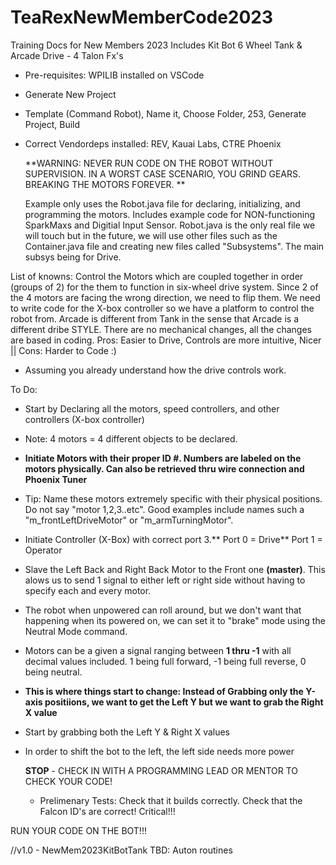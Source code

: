 # TeaRexNewMemberCode2023
Training Docs for New Members 2023
Includes Kit Bot 6 Wheel Tank & Arcade Drive - 4 Talon Fx's
- Pre-requisites: WPILIB installed on VSCode
- Generate New Project
- Template (Command Robot), Name it, Choose Folder, 253, Generate Project, Build
- Correct Vendordeps installed: REV, Kauai Labs, CTRE Phoenix

  **WARNING: NEVER RUN CODE ON THE ROBOT WITHOUT SUPERVISION. IN A WORST CASE SCENARIO, YOU GRIND GEARS. BREAKING THE MOTORS FOREVER.
**

  Example only uses the Robot.java file for declaring, initializing, and programming the motors. Includes example code for NON-functioning SparkMaxs and Digitial Input Sensor.
Robot.java is the only real file we will touch but in the future, we will use other files such as the Container.java file and creating new files called "Subsystems". The main subsys being for Drive.

List of knowns:
Control the Motors which are coupled together in order (groups of 2) for the them to function in six-wheel drive system. Since 2 of the 4 motors are facing the wrong direction, we need to flip them. We need to write code for the X-box controller so we have a platform to control the robot from. Arcade is different from Tank in the sense that Arcade is a different dribe STYLE. There are no mechanical changes, all the changes are based in coding. Pros: Easier to Drive, Controls are more intuitive, Nicer || Cons: Harder to Code :)
- Assuming you already understand how the drive controls work.

To Do: 
- Start by Declaring all the motors, speed controllers, and other controllers (X-box controller)
- Note: 4 motors = 4 different objects to be declared.
- **Initiate Motors with their proper ID #. Numbers are labeled on the motors physically. Can also be retrieved thru wire connection and Phoenix Tuner**
- Tip: Name these motors extremely specific with their physical positions. Do not say "motor 1,2,3..etc". Good examples include names such a "m_frontLeftDriveMotor" or "m_armTurningMotor".
- Initiate Controller (X-Box) with correct port 3.** Port 0 = Drive** Port 1 = Operator
- Slave the Left Back and Right Back Motor to the Front one **(master)**. This alows us to send 1 signal to either left or right side without having to specify each and every motor.
- The robot when unpowered can roll around, but we don't want that happening when its powered on, we can set it to "brake" mode using the Neutral Mode command.
- Motors can be a given a signal ranging between **1 thru -1** with all decimal values included. 1 being full forward, -1 being full reverse, 0 being neutral.
- **This is where things start to change: Instead of Grabbing only the Y-axis positiions, we want to get the Left Y but we want to grab the Right X value**
- Start by grabbing both the Left Y & Right X values
- In order to shift the bot to the left, the left side needs more power

  **STOP** - CHECK IN WITH A PROGRAMMING LEAD OR MENTOR TO CHECK YOUR CODE!
  - Prelimenary Tests: Check that it builds correctly. Check that the Falcon ID's are correct! Critical!!!
 
 RUN YOUR CODE ON THE BOT!!!

//v1.0 - NewMem2023KitBotTank
  TBD: Auton routines
